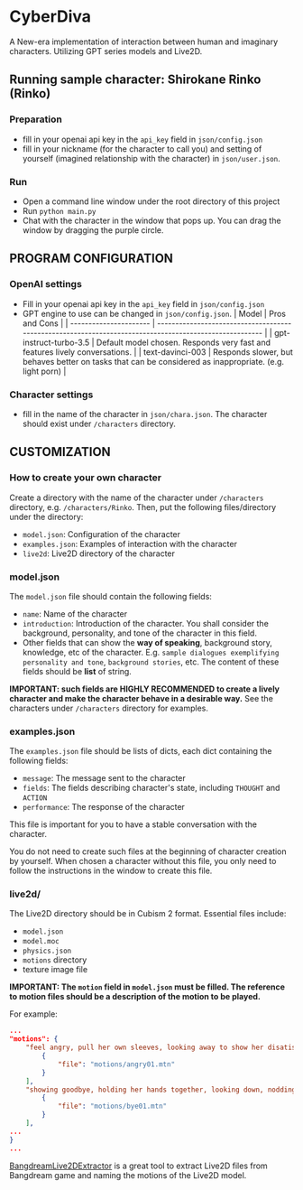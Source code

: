 # CyberDiva
A New-era implementation of interaction between human and imaginary characters. Utilizing GPT series models and Live2D.

## Running sample character: Shirokane Rinko (Rinko)
### Preparation
- fill in your openai api key in the `api_key` field in `json/config.json`
- fill in your nickname (for the character to call you) and setting of yourself (imagined relationship with the character) in `json/user.json`. 
### Run
- Open a command line window under the root directory of this project
- Run `python main.py`
- Chat with the character in the window that pops up. You can drag the window by dragging the purple circle.

## PROGRAM CONFIGURATION
### OpenAI settings
- Fill in your openai api key in the `api_key` field in `json/config.json`
- GPT engine to use can be changed in `json/config.json`. 
| Model                  | Pros and Cons                                                                                           |
| ---------------------- | ------------------------------------------------------------------------------------------------------- |
| gpt-instruct-turbo-3.5 | Default model chosen. Responds very fast and features lively conversations.                             |
| text-davinci-003       | Responds slower, but behaves better on tasks that can be considered as inappropriate. (e.g. light porn) |

### Character settings
- fill in the name of the character in `json/chara.json`. The character should exist under `/characters` directory.
  
## CUSTOMIZATION
### How to create your own character
Create a directory with the name of the character under `/characters` directory, e.g. `/characters/Rinko`.
Then, put the following files/directory under the directory:
- `model.json`: Configuration of the character
- `examples.json`: Examples of interaction with the character
- `live2d`: Live2D directory of the character

### model.json
The `model.json` file should contain the following fields:
- `name`: Name of the character
- `introduction`: Introduction of the character. You shall consider the background, personality, and tone of the character in this field.
- Other fields that can show the **way of speaking**, background story, knowledge, etc of the character. E.g. `sample dialogues exemplifying personality and tone`, `background stories`, etc. The content of these fields should be **list** of string.

**IMPORTANT: such fields are HIGHLY RECOMMENDED to create a lively character and make the character behave in a desirable way.**
See the characters under `/characters` directory for examples.

### examples.json
The `examples.json` file should be lists of dicts, each dict containing the following fields:
- `message`: The message sent to the character
- `fields`: The fields describing character's state, including `THOUGHT` and `ACTION`
- `performance`: The response of the character

This file is important for you to have a stable conversation with the character. 

You do not need to create such files at the beginning of character creation by yourself. When chosen a character without this file, you only need to follow the instructions in the window to create this file.

### live2d/
The Live2D directory should be in Cubism 2 format. Essential files include:
- `model.json`
- `model.moc`
- `physics.json`
- `motions` directory
- texture image file

**IMPORTANT: The `motion` field in `model.json` must be filled. The reference to motion files should be a description of the motion to be played.**

For example:
```characters/Rinko/live2d/model.json
...
"motions": {
    "feel angry, pull her own sleeves, looking away to show her disatisfication": [
        {
            "file": "motions/angry01.mtn"
        }
    ],
    "showing goodbye, holding her hands together, looking down, nodding": [
        {
            "file": "motions/bye01.mtn"
        }
    ],
...
}
...
```

[BangdreamLive2DExtractor](https://github.com/KinXY/BangdreamLive2dExtractor) is a great tool to extract Live2D files from Bangdream game and naming the motions of the Live2D model.